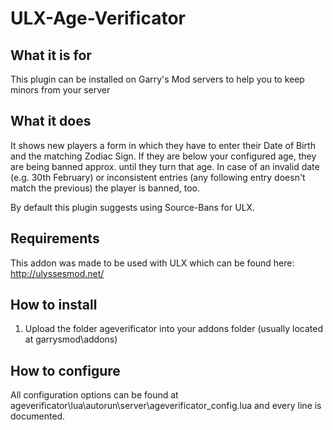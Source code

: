 # ULX-Age-Verificator
## What it is for
This plugin can be installed on Garry's Mod servers to help you to keep minors from your server

## What it does
It shows new players a form in which they have to enter their Date of Birth and the matching Zodiac Sign. If they are below your configured age, they are being banned approx. until they turn that age.
In case of an invalid date (e.g. 30th February) or inconsistent entries (any following entry doesn't match the previous) the player is banned, too.

By default this plugin suggests using Source-Bans for ULX.

## Requirements
This addon was made to be used with ULX which can be found here: http://ulyssesmod.net/

## How to install
1. Upload the folder ageverificator into your addons folder (usually located at garrysmod\addons)

## How to configure
All configuration options can be found at ageverificator\lua\autorun\server\ageverificator_config.lua and every line is documented.
